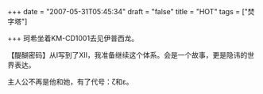+++
date = "2007-05-31T05:45:34"
draft = "false"
title = "HOT"
tags = ["焚字塔"]

+++
珂希坐着KM-CD1001去见伊普西龙。

【醍醐密码】从I写到了XII，我准备继续这个体系。会是一个故事，更是隐讳的世界表达。

主人公不再是他和她，有了代号：ζ和ε。